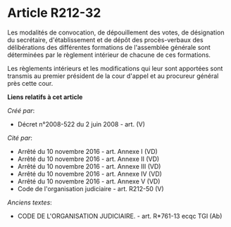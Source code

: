 # Article R212-32

Les modalités de convocation, de dépouillement des votes, de désignation du secrétaire, d'établissement et de dépôt des
procès-verbaux des délibérations des différentes formations de l'assemblée générale sont déterminées par le règlement
intérieur de chacune de ces formations.

Les règlements intérieurs et les modifications qui leur sont apportées sont transmis au premier président de la cour d'appel
et au procureur général près cette cour.

**Liens relatifs à cet article**

_Créé par_:

  - Décret n°2008-522 du 2 juin 2008 - art. (V)

_Cité par_:

  - Arrêté du 10 novembre 2016 - art. Annexe I (VD)
  - Arrêté du 10 novembre 2016 - art. Annexe II (VD)
  - Arrêté du 10 novembre 2016 - art. Annexe III (VD)
  - Arrêté du 10 novembre 2016 - art. Annexe IV (VD)
  - Arrêté du 10 novembre 2016 - art. Annexe V (VD)
  - Code de l'organisation judiciaire - art. R212-50 (V)

_Anciens textes_:

  - CODE DE L'ORGANISATION JUDICIAIRE. - art. R*761-13 ecqc TGI (Ab)
